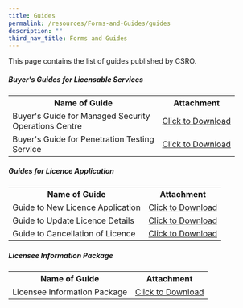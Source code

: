 ```yaml
---
title: Guides
permalink: /resources/Forms-and-Guides/guides
description: ""
third_nav_title: Forms and Guides
---
```

This page contains the list of guides published by CSRO.

##### Buyer's Guides for Licensable Services
<table>
<tbody><tr>
	<th><b>Name of Guide</b></th>
	<th><b>Attachment</b></th>
</tr>
<tr>
	<td>Buyer's Guide for Managed Security<br>Operations Centre</td>
	<td><a href="/files/Guides/Buyer's%20Guide%20for%20MSOC.pdf" download>Click to Download</a></td>
</tr>
<tr>
	<td>Buyer's Guide for Penetration Testing<br>Service</td>
	<td><a href="/files/Guides/Buyer's%20Guide%20for%20PT.pdf" download>Click to Download</a></td>
</tr>
</tbody>
</table>


##### Guides for Licence Application
<table>
<tbody><tr>
	<th><b>Name of Guide</b></th>
	<th><b>Attachment</b></th>
</tr>
<tr>
	<td>Guide to New Licence Application</td>
<td><a href="/files/Guides/Guide%20to%20New%20Licence%20Application.pdf" download>Click to Download</a></td>
</tr>
<tr>
	<td>Guide to Update Licence Details</td>
<td><a href="/files/Guides/Guide%20to%20Update%20Licence%20Details.pdf" download>Click to Download</a></td>
</tr>
<tr>
	<td>Guide to Cancellation of Licence</td>
<td><a href="/files/Guides/Guide%20to%20Cancellation%20of%20Licence.pdf" download>Click to Download</a></td>
</tr>
</tbody>
</table>

##### Licensee Information Package
<table>
<tbody><tr>
	<th><b>Name of Guide</b></th>
	<th><b>Attachment</b></th>
</tr>
<tr>
	<td>Licensee Information Package</td>
<td><a href="/files/Guides/Licensee%20Information%20Package.pdf" download>Click to Download</a></td>
</tr>
</tbody>
</table>